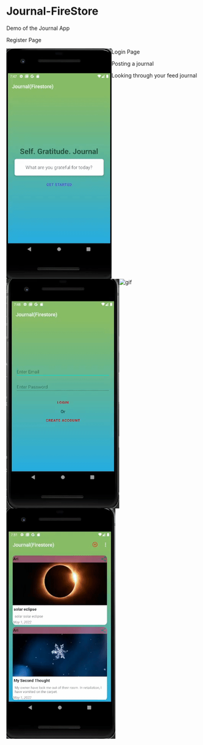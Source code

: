 # Journal-FireStore

Demo of the Journal App

Register Page
<p><img align="left" alt="gif" src="https://github.com/arman622/Journal-FireStore/blob/master/register.gif" /></p>

Login Page
<p><img align="left" alt="gif" src="https://github.com/arman622/Journal-FireStore/blob/master/login.gif" /></p>

Posting a journal
<p><img align="left" alt="gif" src="https://github.com/arman622/Journal-FireStore/blob/master/posting.gif" /></p>

Looking through your feed journal
<p><img align="left" alt="gif" src="https://github.com/arman622/Journal-FireStore/blob/master/feed.gif" /></p>
